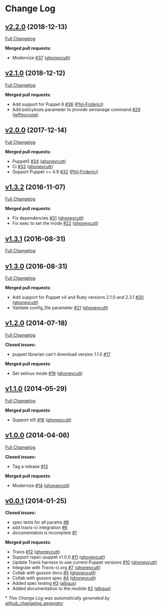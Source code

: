 # Change Log

## [v2.2.0](https://github.com/ghoneycutt/puppet-module-selinux/tree/v2.2.0) (2018-12-13)
[Full Changelog](https://github.com/ghoneycutt/puppet-module-selinux/compare/v2.1.0...v2.2.0)

**Merged pull requests:**

- Modernize [\#37](https://github.com/ghoneycutt/puppet-module-selinux/pull/37) ([ghoneycutt](https://github.com/ghoneycutt))

## [v2.1.0](https://github.com/ghoneycutt/puppet-module-selinux/tree/v2.1.0) (2018-12-12)
[Full Changelog](https://github.com/ghoneycutt/puppet-module-selinux/compare/v2.0.0...v2.1.0)

**Merged pull requests:**

- Add support for Puppet 6 [\#36](https://github.com/ghoneycutt/puppet-module-selinux/pull/36) ([Phil-Friderici](https://github.com/Phil-Friderici))
- Add policytools parameter to provide semanage command [\#29](https://github.com/ghoneycutt/puppet-module-selinux/pull/29) ([jeffmccune](https://github.com/jeffmccune))

## [v2.0.0](https://github.com/ghoneycutt/puppet-module-selinux/tree/v2.0.0) (2017-12-14)
[Full Changelog](https://github.com/ghoneycutt/puppet-module-selinux/compare/v1.3.2...v2.0.0)

**Merged pull requests:**

- Puppet5 [\#34](https://github.com/ghoneycutt/puppet-module-selinux/pull/34) ([ghoneycutt](https://github.com/ghoneycutt))
- Ci [\#33](https://github.com/ghoneycutt/puppet-module-selinux/pull/33) ([ghoneycutt](https://github.com/ghoneycutt))
- Support Puppet \>= 4.9 [\#32](https://github.com/ghoneycutt/puppet-module-selinux/pull/32) ([Phil-Friderici](https://github.com/Phil-Friderici))

## [v1.3.2](https://github.com/ghoneycutt/puppet-module-selinux/tree/v1.3.2) (2016-11-07)
[Full Changelog](https://github.com/ghoneycutt/puppet-module-selinux/compare/v1.3.1...v1.3.2)

**Merged pull requests:**

- Fix dependencies [\#31](https://github.com/ghoneycutt/puppet-module-selinux/pull/31) ([ghoneycutt](https://github.com/ghoneycutt))
- Fix exec to set the mode [\#22](https://github.com/ghoneycutt/puppet-module-selinux/pull/22) ([ghoneycutt](https://github.com/ghoneycutt))

## [v1.3.1](https://github.com/ghoneycutt/puppet-module-selinux/tree/v1.3.1) (2016-08-31)
[Full Changelog](https://github.com/ghoneycutt/puppet-module-selinux/compare/v1.3.0...v1.3.1)

## [v1.3.0](https://github.com/ghoneycutt/puppet-module-selinux/tree/v1.3.0) (2016-08-31)
[Full Changelog](https://github.com/ghoneycutt/puppet-module-selinux/compare/v1.2.0...v1.3.0)

**Merged pull requests:**

- Add support for Puppet v4 and Ruby versions 2.1.0 and 2.3.1 [\#30](https://github.com/ghoneycutt/puppet-module-selinux/pull/30) ([ghoneycutt](https://github.com/ghoneycutt))
- Validate config\_file parameter [\#21](https://github.com/ghoneycutt/puppet-module-selinux/pull/21) ([ghoneycutt](https://github.com/ghoneycutt))

## [v1.2.0](https://github.com/ghoneycutt/puppet-module-selinux/tree/v1.2.0) (2014-07-18)
[Full Changelog](https://github.com/ghoneycutt/puppet-module-selinux/compare/v1.1.0...v1.2.0)

**Closed issues:**

- puppet librarian can't download version 1.1.0 [\#17](https://github.com/ghoneycutt/puppet-module-selinux/issues/17)

**Merged pull requests:**

- Set selinux mode [\#19](https://github.com/ghoneycutt/puppet-module-selinux/pull/19) ([ghoneycutt](https://github.com/ghoneycutt))

## [v1.1.0](https://github.com/ghoneycutt/puppet-module-selinux/tree/v1.1.0) (2014-05-29)
[Full Changelog](https://github.com/ghoneycutt/puppet-module-selinux/compare/v1.0.0...v1.1.0)

**Merged pull requests:**

- Support el5 [\#16](https://github.com/ghoneycutt/puppet-module-selinux/pull/16) ([ghoneycutt](https://github.com/ghoneycutt))

## [v1.0.0](https://github.com/ghoneycutt/puppet-module-selinux/tree/v1.0.0) (2014-04-06)
[Full Changelog](https://github.com/ghoneycutt/puppet-module-selinux/compare/v0.0.1...v1.0.0)

**Closed issues:**

- Tag a release [\#13](https://github.com/ghoneycutt/puppet-module-selinux/issues/13)

**Merged pull requests:**

- Modernize [\#14](https://github.com/ghoneycutt/puppet-module-selinux/pull/14) ([ghoneycutt](https://github.com/ghoneycutt))

## [v0.0.1](https://github.com/ghoneycutt/puppet-module-selinux/tree/v0.0.1) (2014-01-25)
**Closed issues:**

- spec tests for all params [\#8](https://github.com/ghoneycutt/puppet-module-selinux/issues/8)
- add travis-ci integration [\#6](https://github.com/ghoneycutt/puppet-module-selinux/issues/6)
- documentation is incomplete [\#1](https://github.com/ghoneycutt/puppet-module-selinux/issues/1)

**Merged pull requests:**

- Travis [\#12](https://github.com/ghoneycutt/puppet-module-selinux/pull/12) ([ghoneycutt](https://github.com/ghoneycutt))
- Support rspec-puppet v1.0.0 [\#11](https://github.com/ghoneycutt/puppet-module-selinux/pull/11) ([ghoneycutt](https://github.com/ghoneycutt))
- Update Travis harness to use current Puppet versions [\#10](https://github.com/ghoneycutt/puppet-module-selinux/pull/10) ([ghoneycutt](https://github.com/ghoneycutt))
- Integrate with Travis-ci.org [\#7](https://github.com/ghoneycutt/puppet-module-selinux/pull/7) ([ghoneycutt](https://github.com/ghoneycutt))
- Collab with gusson docs [\#5](https://github.com/ghoneycutt/puppet-module-selinux/pull/5) ([ghoneycutt](https://github.com/ghoneycutt))
- Collab with gusson spec [\#4](https://github.com/ghoneycutt/puppet-module-selinux/pull/4) ([ghoneycutt](https://github.com/ghoneycutt))
- Added spec testing [\#3](https://github.com/ghoneycutt/puppet-module-selinux/pull/3) ([albgus](https://github.com/albgus))
- Added documentation to the module [\#2](https://github.com/ghoneycutt/puppet-module-selinux/pull/2) ([albgus](https://github.com/albgus))



\* *This Change Log was automatically generated by [github_changelog_generator](https://github.com/skywinder/Github-Changelog-Generator)*